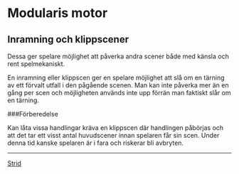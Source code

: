 Modularis motor
===============
Inramning och klippscener
-------------------------

Dessa ger spelare möjlighet att påverka andra scener både med känsla och rent spelmekaniskt.

En inramning eller klippscen ger en spelare möjlighet att slå om en tärning av ett förvalt utfall i den pågående scenen. Man kan inte påverka mer än en gång per scen och möjligheten används inte upp förrän man faktiskt slår om en tärning.

###Förberedelse

Kan låta vissa handlingar kräva en klippscen där handlingen påbörjas och att det tar ett visst antal huvudscener innan spelaren får sin scen. Under denna tid kanske spelaren är i fara och riskerar bli avbryten.

---

[Strid](Strid)
